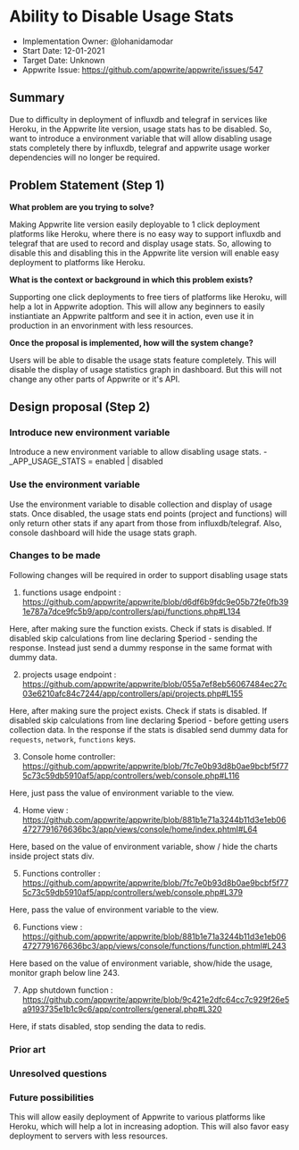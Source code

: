 # Ability to Disable Usage Stats <!-- What do you want to call your `awesome_feature`? -->

- Implementation Owner: @lohanidamodar
- Start Date: 12-01-2021
- Target Date: Unknown
- Appwrite Issue: https://github.com/appwrite/appwrite/issues/547

## Summary

[summary]: #summary

<!-- Brief explanation of the proposed contribution. Write your answer below. -->
Due to difficulty in deployment of influxdb and telegraf in services like Heroku, in the Appwrite lite version, usage stats has to be disabled. So, want to introduce a environment variable that will allow disabling usage stats completely there by influxdb, telegraf and appwrite usage worker dependencies will no longer be required.

## Problem Statement (Step 1)

[problem-statement]: #problem-statement

**What problem are you trying to solve?**

<!-- Write your answer below. -->

Making Appwrite lite version easily deployable to 1 click deployment platforms like Heroku, where there is no easy way to support influxdb and telegraf that are used to record and display usage stats. So, allowing to disable this and disabling this in the Appwrite lite version will enable easy deployment to platforms like Heroku.

**What is the context or background in which this problem exists?**

<!-- Write your answer below. -->

Supporting one click deployments to free tiers of platforms like Heroku, will help a lot in Appwrite adoption. This will allow any beginners to easily instiantiate an Appwrite paltform and see it in action, even use it in production in an envorinment with less resources.

**Once the proposal is implemented, how will the system change?**

<!-- Write your answer below. -->

Users will be able to disable the usage stats feature completely. This will disable the display of usage statistics graph in dashboard. But this will not change any other parts of Appwrite or it's API.

<!-- Please avoid discussing your proposed solution. -->

## Design proposal (Step 2)

[design-proposal]: #design-proposal

### Introduce new environment variable
Introduce a new environment variable to allow disabling usage stats.
    - _APP_USAGE_STATS = enabled | disabled

### Use the environment variable
Use the environment variable to disable collection and display of usage stats. Once disabled, the usage stats end points (project and functions) will only return other stats if any apart from those from influxdb/telegraf. Also, console dashboard will hide the usage stats graph.

### Changes to be made
Following changes will be required in order to support disabling usage stats

1. functions usage endpoint : https://github.com/appwrite/appwrite/blob/d6df6b9fdc9e05b72fe0fb391e787a7dce9fc5b9/app/controllers/api/functions.php#L134
  
  Here, after making sure the function exists. Check if stats is disabled. If disabled skip calculations from line declaring $period - sending the response. Instead just send a dummy response in the same format with dummy data.

2. projects usage endpoint : https://github.com/appwrite/appwrite/blob/055a7ef8eb56067484ec27c03e6210afc84c7244/app/controllers/api/projects.php#L155

  Here, after making sure the project exists. Check if stats is disabled. If disabled skip calculations from line declaring $period - before getting users collection data. In the response if the stats is disabled send dummy data for `requests`, `network`, `functions` keys.

3. Console home controller: https://github.com/appwrite/appwrite/blob/7fc7e0b93d8b0ae9bcbf5f775c73c59db5910af5/app/controllers/web/console.php#L116

  Here, just pass the value of environment variable to the view.

4. Home view : https://github.com/appwrite/appwrite/blob/881b1e71a3244b11d3e1eb064727791676636bc3/app/views/console/home/index.phtml#L64

  Here, based on the value of environment variable, show / hide the charts inside project stats div.

5. Functions controller : https://github.com/appwrite/appwrite/blob/7fc7e0b93d8b0ae9bcbf5f775c73c59db5910af5/app/controllers/web/console.php#L379

  Here, pass the value of environment variable to the view.

6. Functions view : https://github.com/appwrite/appwrite/blob/881b1e71a3244b11d3e1eb064727791676636bc3/app/views/console/functions/function.phtml#L243

  Here based on the value of environment variable, show/hide the usage, monitor graph below line 243.

7. App shutdown function : https://github.com/appwrite/appwrite/blob/9c421e2dfc64cc7c929f26e5a9193735e1b1c9c6/app/controllers/general.php#L320

  Here, if stats disabled, stop sending the data to redis.

<!--
This is the technical portion of the RFC. Explain the design in sufficient detail keeping in mind the following:

- Its interaction with other parts of the system is clear
- It is reasonably clear how the contribution would be implemented
- Dependencies on libraries, tools, projects or work that isn't yet complete
- New API routes that need to be created or modifications to the existing routes (if needed)
- Any breaking changes and ways in which we can ensure backward compatibility.
- Use Cases
- Goals
- Deliverables
- Changes to documentation
- Ways to scale the solution

Ensure that you include examples, code-snippets etc. to allow the community to understand the proposed solution. **It would be best if the examples use naming conventions that you intend to use during the actual implementation so that changes can be suggested early on during the development.**

Write your answer below.

-->

### Prior art

[prior-art]: #prior-art

<!--

Discuss prior art, both the good and the bad, in relation to this proposal. A
few examples of what this can include are:

- Does this functionality exist in other software and what experience has their
  community had?
- For other teams: What lessons can we learn from what other communities have
  done here?
- Papers: Are there any published papers or great posts that discuss this? If
  you have some relevant papers to refer to, this can serve as a more detailed
  theoretical background.

This section is intended to encourage you as an author to think about the
lessons from other software, provide readers of your RFC with a fuller picture.
If there is no prior art, that is fine - your ideas are interesting to us
whether they are brand new or if it is an adaptation from other software.

Write your answer below.
-->

### Unresolved questions

[unresolved-questions]: #unresolved-questions

<!-- What parts of the design do you expect to resolve through the RFC process before this gets merged? -->

<!-- Write your answer below. -->

### Future possibilities

[future-possibilities]: #future-possibilities

<!-- This is also a good place to "dump ideas", if they are out of scope for the RFC you are writing but otherwise related. -->

<!-- Write your answer below. -->
This will allow easily deployment of Appwrite to various platforms like Heroku, which will help a lot in increasing adoption. This will also favor easy deployment to servers with less resources.